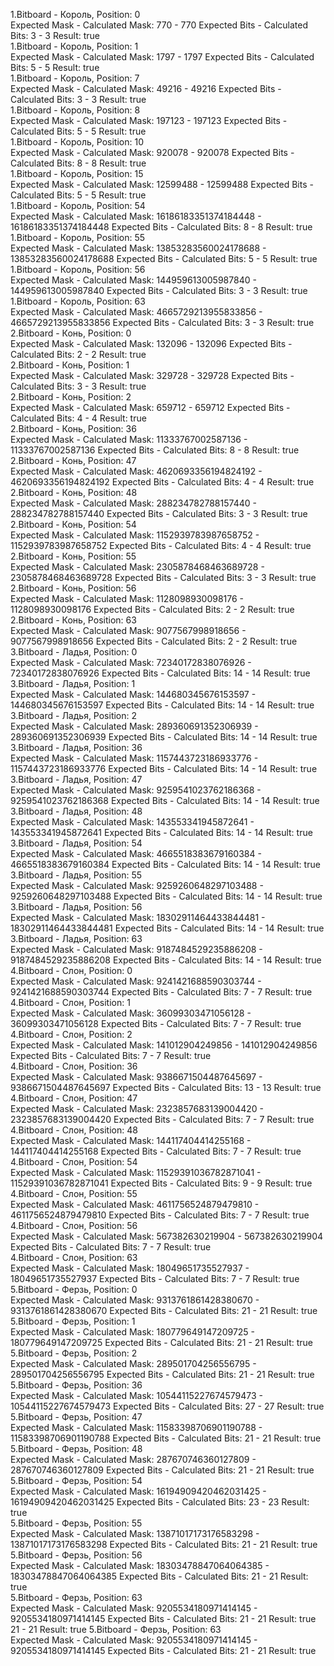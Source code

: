 1.Bitboard - Король, Position: 0  
Expected Mask - Calculated Mask: 770 - 770
Expected Bits - Calculated Bits: 3 - 3
Result: true  
1.Bitboard - Король, Position: 1  
Expected Mask - Calculated Mask: 1797 - 1797
Expected Bits - Calculated Bits: 5 - 5
Result: true  
1.Bitboard - Король, Position: 7  
Expected Mask - Calculated Mask: 49216 - 49216
Expected Bits - Calculated Bits: 3 - 3
Result: true  
1.Bitboard - Король, Position: 8  
Expected Mask - Calculated Mask: 197123 - 197123
Expected Bits - Calculated Bits: 5 - 5
Result: true  
1.Bitboard - Король, Position: 10  
Expected Mask - Calculated Mask: 920078 - 920078
Expected Bits - Calculated Bits: 8 - 8
Result: true  
1.Bitboard - Король, Position: 15  
Expected Mask - Calculated Mask: 12599488 - 12599488
Expected Bits - Calculated Bits: 5 - 5
Result: true  
1.Bitboard - Король, Position: 54  
Expected Mask - Calculated Mask: 16186183351374184448 - 16186183351374184448
Expected Bits - Calculated Bits: 8 - 8
Result: true  
1.Bitboard - Король, Position: 55  
Expected Mask - Calculated Mask: 13853283560024178688 - 13853283560024178688
Expected Bits - Calculated Bits: 5 - 5
Result: true  
1.Bitboard - Король, Position: 56  
Expected Mask - Calculated Mask: 144959613005987840 - 144959613005987840
Expected Bits - Calculated Bits: 3 - 3
Result: true  
1.Bitboard - Король, Position: 63  
Expected Mask - Calculated Mask: 4665729213955833856 - 4665729213955833856
Expected Bits - Calculated Bits: 3 - 3
Result: true  
2.Bitboard - Конь, Position: 0  
Expected Mask - Calculated Mask: 132096 - 132096
Expected Bits - Calculated Bits: 2 - 2
Result: true  
2.Bitboard - Конь, Position: 1  
Expected Mask - Calculated Mask: 329728 - 329728
Expected Bits - Calculated Bits: 3 - 3
Result: true  
2.Bitboard - Конь, Position: 2  
Expected Mask - Calculated Mask: 659712 - 659712
Expected Bits - Calculated Bits: 4 - 4
Result: true  
2.Bitboard - Конь, Position: 36  
Expected Mask - Calculated Mask: 11333767002587136 - 11333767002587136
Expected Bits - Calculated Bits: 8 - 8
Result: true  
2.Bitboard - Конь, Position: 47  
Expected Mask - Calculated Mask: 4620693356194824192 - 4620693356194824192
Expected Bits - Calculated Bits: 4 - 4
Result: true  
2.Bitboard - Конь, Position: 48  
Expected Mask - Calculated Mask: 288234782788157440 - 288234782788157440
Expected Bits - Calculated Bits: 3 - 3
Result: true  
2.Bitboard - Конь, Position: 54  
Expected Mask - Calculated Mask: 1152939783987658752 - 1152939783987658752
Expected Bits - Calculated Bits: 4 - 4
Result: true  
2.Bitboard - Конь, Position: 55  
Expected Mask - Calculated Mask: 2305878468463689728 - 2305878468463689728
Expected Bits - Calculated Bits: 3 - 3
Result: true  
2.Bitboard - Конь, Position: 56  
Expected Mask - Calculated Mask: 1128098930098176 - 1128098930098176
Expected Bits - Calculated Bits: 2 - 2
Result: true  
2.Bitboard - Конь, Position: 63  
Expected Mask - Calculated Mask: 9077567998918656 - 9077567998918656
Expected Bits - Calculated Bits: 2 - 2
Result: true  
3.Bitboard - Ладья, Position: 0  
Expected Mask - Calculated Mask: 72340172838076926 - 72340172838076926
Expected Bits - Calculated Bits: 14 - 14
Result: true  
3.Bitboard - Ладья, Position: 1  
Expected Mask - Calculated Mask: 144680345676153597 - 144680345676153597
Expected Bits - Calculated Bits: 14 - 14
Result: true  
3.Bitboard - Ладья, Position: 2  
Expected Mask - Calculated Mask: 289360691352306939 - 289360691352306939
Expected Bits - Calculated Bits: 14 - 14
Result: true  
3.Bitboard - Ладья, Position: 36  
Expected Mask - Calculated Mask: 1157443723186933776 - 1157443723186933776
Expected Bits - Calculated Bits: 14 - 14
Result: true  
3.Bitboard - Ладья, Position: 47  
Expected Mask - Calculated Mask: 9259541023762186368 - 9259541023762186368
Expected Bits - Calculated Bits: 14 - 14
Result: true  
3.Bitboard - Ладья, Position: 48  
Expected Mask - Calculated Mask: 143553341945872641 - 143553341945872641
Expected Bits - Calculated Bits: 14 - 14
Result: true  
3.Bitboard - Ладья, Position: 54  
Expected Mask - Calculated Mask: 4665518383679160384 - 4665518383679160384
Expected Bits - Calculated Bits: 14 - 14
Result: true  
3.Bitboard - Ладья, Position: 55  
Expected Mask - Calculated Mask: 9259260648297103488 - 9259260648297103488
Expected Bits - Calculated Bits: 14 - 14
Result: true  
3.Bitboard - Ладья, Position: 56  
Expected Mask - Calculated Mask: 18302911464433844481 - 18302911464433844481
Expected Bits - Calculated Bits: 14 - 14
Result: true  
3.Bitboard - Ладья, Position: 63  
Expected Mask - Calculated Mask: 9187484529235886208 - 9187484529235886208
Expected Bits - Calculated Bits: 14 - 14
Result: true  
4.Bitboard - Слон, Position: 0  
Expected Mask - Calculated Mask: 9241421688590303744 - 9241421688590303744
Expected Bits - Calculated Bits: 7 - 7
Result: true  
4.Bitboard - Слон, Position: 1  
Expected Mask - Calculated Mask: 36099303471056128 - 36099303471056128
Expected Bits - Calculated Bits: 7 - 7
Result: true  
4.Bitboard - Слон, Position: 2  
Expected Mask - Calculated Mask: 141012904249856 - 141012904249856
Expected Bits - Calculated Bits: 7 - 7
Result: true  
4.Bitboard - Слон, Position: 36  
Expected Mask - Calculated Mask: 9386671504487645697 - 9386671504487645697
Expected Bits - Calculated Bits: 13 - 13
Result: true  
4.Bitboard - Слон, Position: 47  
Expected Mask - Calculated Mask: 2323857683139004420 - 2323857683139004420
Expected Bits - Calculated Bits: 7 - 7
Result: true  
4.Bitboard - Слон, Position: 48  
Expected Mask - Calculated Mask: 144117404414255168 - 144117404414255168
Expected Bits - Calculated Bits: 7 - 7
Result: true  
4.Bitboard - Слон, Position: 54  
Expected Mask - Calculated Mask: 11529391036782871041 - 11529391036782871041
Expected Bits - Calculated Bits: 9 - 9
Result: true  
4.Bitboard - Слон, Position: 55  
Expected Mask - Calculated Mask: 4611756524879479810 - 4611756524879479810
Expected Bits - Calculated Bits: 7 - 7
Result: true  
4.Bitboard - Слон, Position: 56  
Expected Mask - Calculated Mask: 567382630219904 - 567382630219904
Expected Bits - Calculated Bits: 7 - 7
Result: true  
4.Bitboard - Слон, Position: 63  
Expected Mask - Calculated Mask: 18049651735527937 - 18049651735527937
Expected Bits - Calculated Bits: 7 - 7
Result: true  
5.Bitboard - Ферзь, Position: 0  
Expected Mask - Calculated Mask: 9313761861428380670 - 9313761861428380670
Expected Bits - Calculated Bits: 21 - 21
Result: true  
5.Bitboard - Ферзь, Position: 1  
Expected Mask - Calculated Mask: 180779649147209725 - 180779649147209725
Expected Bits - Calculated Bits: 21 - 21
Result: true  
5.Bitboard - Ферзь, Position: 2  
Expected Mask - Calculated Mask: 289501704256556795 - 289501704256556795
Expected Bits - Calculated Bits: 21 - 21
Result: true  
5.Bitboard - Ферзь, Position: 36  
Expected Mask - Calculated Mask: 10544115227674579473 - 10544115227674579473
Expected Bits - Calculated Bits: 27 - 27
Result: true  
5.Bitboard - Ферзь, Position: 47  
Expected Mask - Calculated Mask: 11583398706901190788 - 11583398706901190788
Expected Bits - Calculated Bits: 21 - 21
Result: true  
5.Bitboard - Ферзь, Position: 48  
Expected Mask - Calculated Mask: 287670746360127809 - 287670746360127809
Expected Bits - Calculated Bits: 21 - 21
Result: true  
5.Bitboard - Ферзь, Position: 54  
Expected Mask - Calculated Mask: 16194909420462031425 - 16194909420462031425
Expected Bits - Calculated Bits: 23 - 23
Result: true  
5.Bitboard - Ферзь, Position: 55  
Expected Mask - Calculated Mask: 13871017173176583298 - 13871017173176583298
Expected Bits - Calculated Bits: 21 - 21
Result: true  
5.Bitboard - Ферзь, Position: 56  
Expected Mask - Calculated Mask: 18303478847064064385 - 18303478847064064385
Expected Bits - Calculated Bits: 21 - 21
Result: true  
5.Bitboard - Ферзь, Position: 63  
Expected Mask - Calculated Mask: 9205534180971414145 - 9205534180971414145
Expected Bits - Calculated Bits: 21 - 21
Result: true  
21 - 21
  Result: true
  5.Bitboard - Ферзь, Position: 63  
Expected Mask - Calculated Mask: 9205534180971414145 - 9205534180971414145
  Expected Bits - Calculated Bits: 21 - 21
  Result: true
  
